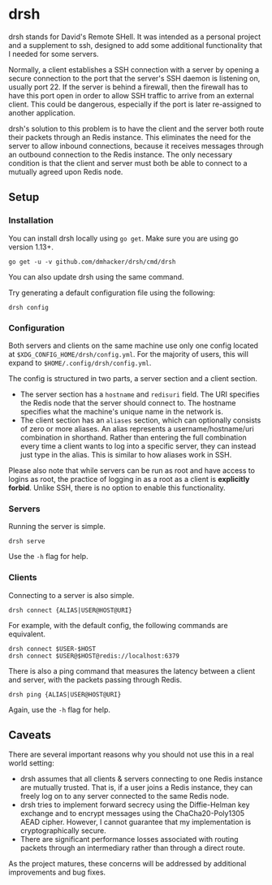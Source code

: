 # drsh

drsh stands for David's Remote SHell. It was intended as a personal project
and a supplement to ssh, designed to add some additional functionality that
I needed for some servers.

Normally, a client establishes a SSH connection with a server by opening a 
secure connection to the port that the server's SSH daemon is listening on, 
usually port 22. If the server is behind a firewall, then the firewall
has to have this port open in order to allow SSH traffic to arrive from
an external client. This could be dangerous, especially if the port is later
re-assigned to another application.

drsh's solution to this problem is to have the client and the server both
route their packets through an Redis instance. This eliminates the need 
for the server to allow inbound connections, because it receives messages 
through an outbound connection to the Redis instance. The only necessary 
condition is that the client and  server must both be able to connect 
to a mutually agreed upon Redis node.

## Setup

### Installation

You can install drsh locally using `go get`. 
Make sure you are using go version 1.13+.

```
go get -u -v github.com/dmhacker/drsh/cmd/drsh
```

You can also update drsh using the same command.

Try generating a default configuration file using the following:

```
drsh config
```

### Configuration

Both servers and clients on the same machine use only one config located
at `$XDG_CONFIG_HOME/drsh/config.yml`. For the majority of users, this
will expand to `$HOME/.config/drsh/config.yml`.

The config is structured in two parts, a server section and a client section.

* The server section has a `hostname` and `redisuri` field. The URI specifies
the Redis node that the server should connect to. The hostname specifies what
the machine's unique name in the network is.
* The client section has an `aliases` section, which can optionally consists of
zero or more aliases. An alias represents a username/hostname/uri combination
in shorthand. Rather than entering the full combination every time a client
wants to log into a specific server, they can instead just type in the alias.
This is similar to how aliases work in SSH.

Please also note that while servers can be run as root and have access to
logins as root, the practice of logging in as a root as a client is **explicitly
forbid**. Unlike SSH, there is no option to enable this functionality.

### Servers

Running the server is simple.

```
drsh serve
```

Use the `-h` flag for help.

### Clients

Connecting to a server is also simple.

```
drsh connect {ALIAS|USER@HOST@URI}
```

For example, with the default config, the following commands are equivalent.

```
drsh connect $USER-$HOST
drsh connect $USER@$HOST@redis://localhost:6379
```

There is also a ping command that measures the latency between a client and
server, with the packets passing through Redis.

```
drsh ping {ALIAS|USER@HOST@URI}
```

Again, use the `-h` flag for help.

## Caveats

There are several important reasons why you should not use this in a real 
world setting:
* drsh assumes that all clients & servers connecting to one Redis instance are
mutually trusted. That is, if a user joins a Redis instance, they can freely log on
to any server connected to the same Redis node.
* drsh tries to implement forward secrecy using the Diffie-Helman key exchange
and to encrypt messages using the ChaCha20-Poly1305 AEAD cipher. However, I cannot
guarantee that my implementation is cryptographically secure.
* There are significant performance losses associated with routing packets
through an intermediary rather than through a direct route.

As the project matures, these concerns will be addressed by
additional improvements and bug fixes.
